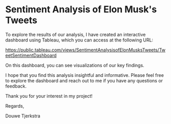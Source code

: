 # Sentiment Analysis of Elon Musk's Tweets

To explore the results of our analysis, I have created an interactive dashboard using Tableau, which you can access at the following URL:

https://public.tableau.com/views/SentimentAnalysisofElonMusksTweets/TweetSentimentDashboard

On this dashboard, you can see visualizations of our key findings.

I hope that you find this analysis insightful and informative. Please feel free to explore the dashboard and reach out to me if you have any questions or feedback.

Thank you for your interest in my project!

Regards,

Douwe Tjerkstra